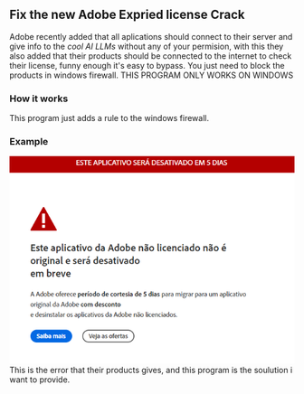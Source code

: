 ## Fix the new Adobe Expried license Crack
Adobe recently added that all aplications should connect to their server and give info to the *cool AI LLMs* without any of your permision, with this they also added that their products should be connected to the internet to check their license, funny enough it's easy to bypass. You just need to block the products in windows firewall. THIS PROGRAM ONLY WORKS ON WINDOWS

### How it works
This program just adds a rule to the windows firewall.

### Example
![alt text](https://raw.githubusercontent.com/FLKS07/Fix-Crack-Adobe-Premiere/master/error.png)
This is the error that their products gives, and this program is the soulution i want to provide.
